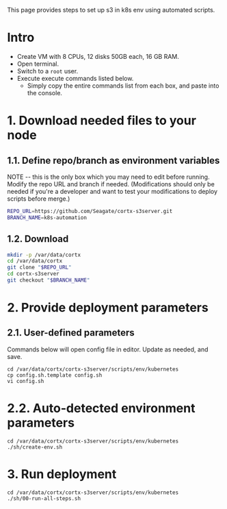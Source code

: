 
This page provides steps to set up s3 in k8s env using automated scripts.

# Intro

* Create VM with 8 CPUs, 12 disks 50GB each, 16 GB RAM.
* Open terminal.
* Switch to a `root` user.
* Execute execute commands listed below.
  * Simply copy the entire commands list from each box, and paste into the
    console.


# 1. Download needed files to your node

## 1.1. Define repo/branch as environment variables

NOTE -- this is the only box which you may need to edit before running.
Modify the repo URL and branch if needed.  (Modifications should only be
needed if you're a developer and want to test your modifications to deploy
scripts before merge.)

```sh
REPO_URL=https://github.com/Seagate/cortx-s3server.git
BRANCH_NAME=k8s-automation
```

## 1.2. Download

```bash
mkdir -p /var/data/cortx
cd /var/data/cortx
git clone "$REPO_URL"
cd cortx-s3server
git checkout "$BRANCH_NAME"
```

# 2. Provide deployment parameters

## 2.1. User-defined parameters

Commands below will open config file in editor.  Update as needed, and
save.

```
cd /var/data/cortx/cortx-s3server/scripts/env/kubernetes
cp config.sh.template config.sh
vi config.sh
```

# 2.2. Auto-detected environment parameters

```
cd /var/data/cortx/cortx-s3server/scripts/env/kubernetes
./sh/create-env.sh
```

# 3. Run deployment

```
cd /var/data/cortx/cortx-s3server/scripts/env/kubernetes
./sh/00-run-all-steps.sh
```
